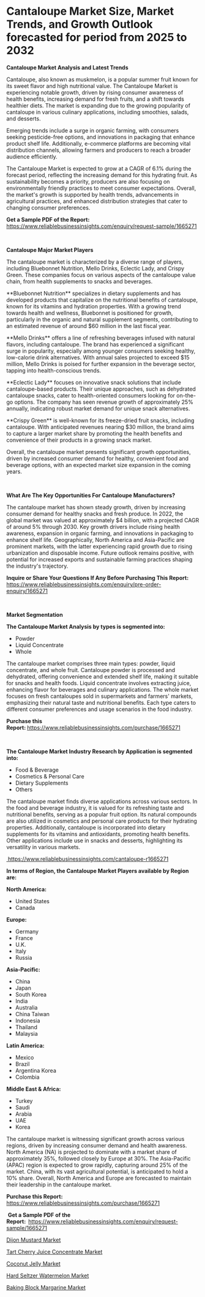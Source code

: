 <p><h1>Cantaloupe Market Size, Market Trends, and Growth Outlook forecasted for period from 2025 to 2032</h1></p><p><strong>Cantaloupe Market Analysis and Latest Trends</strong></p>
<p><p>Cantaloupe, also known as muskmelon, is a popular summer fruit known for its sweet flavor and high nutritional value. The Cantaloupe Market is experiencing notable growth, driven by rising consumer awareness of health benefits, increasing demand for fresh fruits, and a shift towards healthier diets. The market is expanding due to the growing popularity of cantaloupe in various culinary applications, including smoothies, salads, and desserts. </p><p>Emerging trends include a surge in organic farming, with consumers seeking pesticide-free options, and innovations in packaging that enhance product shelf life. Additionally, e-commerce platforms are becoming vital distribution channels, allowing farmers and producers to reach a broader audience efficiently. </p><p>The Cantaloupe Market is expected to grow at a CAGR of 6.1% during the forecast period, reflecting the increasing demand for this hydrating fruit. As sustainability becomes a priority, producers are also focusing on environmentally friendly practices to meet consumer expectations. Overall, the market's growth is supported by health trends, advancements in agricultural practices, and enhanced distribution strategies that cater to changing consumer preferences.</p></p>
<p><strong>Get a Sample PDF of the Report:&nbsp;</strong> <a href="https://www.reliablebusinessinsights.com/enquiry/request-sample/1665271?utm_campaign=1873&utm_medium=2&utm_source=Github&utm_content=ia&utm_term=14022025&utm_id=cantaloupe">https://www.reliablebusinessinsights.com/enquiry/request-sample/1665271</a></p>
<p>&nbsp;</p>
<p><strong>Cantaloupe Major Market Players</strong></p>
<p><p>The cantaloupe market is characterized by a diverse range of players, including Bluebonnet Nutrition, Mello Drinks, Eclectic Lady, and Crispy Green. These companies focus on various aspects of the cantaloupe value chain, from health supplements to snacks and beverages.</p><p>**Bluebonnet Nutrition** specializes in dietary supplements and has developed products that capitalize on the nutritional benefits of cantaloupe, known for its vitamins and hydration properties. With a growing trend towards health and wellness, Bluebonnet is positioned for growth, particularly in the organic and natural supplement segments, contributing to an estimated revenue of around $60 million in the last fiscal year.</p><p>**Mello Drinks** offers a line of refreshing beverages infused with natural flavors, including cantaloupe. The brand has experienced a significant surge in popularity, especially among younger consumers seeking healthy, low-calorie drink alternatives. With annual sales projected to exceed $15 million, Mello Drinks is poised for further expansion in the beverage sector, tapping into health-conscious trends.</p><p>**Eclectic Lady** focuses on innovative snack solutions that include cantaloupe-based products. Their unique approaches, such as dehydrated cantaloupe snacks, cater to health-oriented consumers looking for on-the-go options. The company has seen revenue growth of approximately 25% annually, indicating robust market demand for unique snack alternatives.</p><p>**Crispy Green** is well-known for its freeze-dried fruit snacks, including cantaloupe. With anticipated revenues nearing $30 million, the brand aims to capture a larger market share by promoting the health benefits and convenience of their products in a growing snack market.</p><p>Overall, the cantaloupe market presents significant growth opportunities, driven by increased consumer demand for healthy, convenient food and beverage options, with an expected market size expansion in the coming years.</p></p>
<p>&nbsp;</p>
<p><strong>What Are The Key Opportunities For Cantaloupe Manufacturers?</strong></p>
<p><p>The cantaloupe market has shown steady growth, driven by increasing consumer demand for healthy snacks and fresh produce. In 2022, the global market was valued at approximately $4 billion, with a projected CAGR of around 5% through 2030. Key growth drivers include rising health awareness, expansion in organic farming, and innovations in packaging to enhance shelf life. Geographically, North America and Asia-Pacific are prominent markets, with the latter experiencing rapid growth due to rising urbanization and disposable income. Future outlook remains positive, with potential for increased exports and sustainable farming practices shaping the industry's trajectory.</p></p>
<p><strong>Inquire or Share Your Questions If Any Before Purchasing This Report:</strong> <a href="https://www.reliablebusinessinsights.com/enquiry/pre-order-enquiry/1665271?utm_campaign=1873&utm_medium=2&utm_source=Github&utm_content=ia&utm_term=14022025&utm_id=cantaloupe">https://www.reliablebusinessinsights.com/enquiry/pre-order-enquiry/1665271</a></p>
<p>&nbsp;</p>
<p><strong>Market Segmentation</strong></p>
<p><strong>The Cantaloupe Market Analysis by types is segmented into:</strong></p>
<p><ul><li>Powder</li><li>Liquid Concentrate</li><li>Whole</li></ul></p>
<p><p>The cantaloupe market comprises three main types: powder, liquid concentrate, and whole fruit. Cantaloupe powder is processed and dehydrated, offering convenience and extended shelf life, making it suitable for snacks and health foods. Liquid concentrate involves extracting juice, enhancing flavor for beverages and culinary applications. The whole market focuses on fresh cantaloupes sold in supermarkets and farmers' markets, emphasizing their natural taste and nutritional benefits. Each type caters to different consumer preferences and usage scenarios in the food industry.</p></p>
<p><strong>Purchase this Report:&nbsp;</strong><a href="https://www.reliablebusinessinsights.com/purchase/1665271?utm_campaign=1873&utm_medium=2&utm_source=Github&utm_content=ia&utm_term=14022025&utm_id=cantaloupe">https://www.reliablebusinessinsights.com/purchase/1665271</a></p>
<p>&nbsp;</p>
<p><strong>The Cantaloupe Market Industry Research by Application is segmented into:</strong></p>
<p><ul><li>Food & Beverage</li><li>Cosmetics & Personal Care</li><li>Dietary Supplements</li><li>Others</li></ul></p>
<p><p>The cantaloupe market finds diverse applications across various sectors. In the food and beverage industry, it is valued for its refreshing taste and nutritional benefits, serving as a popular fruit option. Its natural compounds are also utilized in cosmetics and personal care products for their hydrating properties. Additionally, cantaloupe is incorporated into dietary supplements for its vitamins and antioxidants, promoting health benefits. Other applications include use in snacks and desserts, highlighting its versatility in various markets.</p></p>
<p><a href="https://www.reliablebusinessinsights.com/cantaloupe-r1665271?utm_campaign=1873&utm_medium=2&utm_source=Github&utm_content=ia&utm_term=14022025&utm_id=cantaloupe">&nbsp;https://www.reliablebusinessinsights.com/cantaloupe-r1665271</a></p>
<p><strong>In terms of Region, the Cantaloupe Market Players available by Region are:</strong></p>
<p>
    <p> <strong> North America: </strong>
        <ul>
            <li>United States</li>
            <li>Canada</li>
        </ul>
        </p> 
    <p> <strong> Europe: </strong>
        <ul>
            <li>Germany</li>
            <li>France</li>
            <li>U.K.</li>
            <li>Italy</li>
            <li>Russia</li>
        </ul>
        </p> 
    <p> <strong> Asia-Pacific: </strong>
        <ul>
            <li>China</li>
            <li>Japan</li>
            <li>South Korea</li>
            <li>India</li>
            <li>Australia</li>
            <li>China Taiwan</li>
            <li>Indonesia</li>
            <li>Thailand</li>
            <li>Malaysia</li>
        </ul>
        </p> 
    <p> <strong> Latin America: </strong>
        <ul>
            <li>Mexico</li>
            <li>Brazil</li>
            <li>Argentina Korea</li>
            <li>Colombia</li>
        </ul>
        </p> 
    <p> <strong> Middle East & Africa: </strong>
        <ul>
            <li>Turkey</li>
            <li>Saudi</li>
            <li>Arabia</li>
            <li>UAE</li>
            <li>Korea</li>
        </ul>
    </p>
    </p>
<p><p>The cantaloupe market is witnessing significant growth across various regions, driven by increasing consumer demand and health awareness. North America (NA) is projected to dominate with a market share of approximately 35%, followed closely by Europe at 30%. The Asia-Pacific (APAC) region is expected to grow rapidly, capturing around 25% of the market. China, with its vast agricultural potential, is anticipated to hold a 10% share. Overall, North America and Europe are forecasted to maintain their leadership in the cantaloupe market.</p></p>
<p><strong>Purchase this Report: </strong><a href="https://www.reliablebusinessinsights.com/purchase/1665271?utm_campaign=1873&utm_medium=2&utm_source=Github&utm_content=ia&utm_term=14022025&utm_id=cantaloupe">https://www.reliablebusinessinsights.com/purchase/1665271</a></p>
<p>&nbsp;<strong>Get a Sample PDF of the Report:&nbsp;&nbsp;</strong><a href="https://www.reliablebusinessinsights.com/enquiry/request-sample/1665271?utm_campaign=1873&utm_medium=2&utm_source=Github&utm_content=ia&utm_term=14022025&utm_id=cantaloupe">https://www.reliablebusinessinsights.com/enquiry/request-sample/1665271</a></p>
<p><strong></strong></p>
<p><p><a href="https://github.com/muvdibezuh/Market-Research-Report-List-1/blob/main/dijon-mustard-market.md?utm_campaign=1873&utm_medium=2&utm_source=Github&utm_content=ia&utm_term=14022025&utm_id=cantaloupe">Dijon Mustard Market</a></p><p><a href="https://github.com/berbelsagwan/Market-Research-Report-List-1/blob/main/tart-cherry-juice-concentrate-market.md?utm_campaign=1873&utm_medium=2&utm_source=Github&utm_content=ia&utm_term=14022025&utm_id=cantaloupe">Tart Cherry Juice Concentrate Market</a></p><p><a href="https://github.com/ajayanhaizan/Market-Research-Report-List-1/blob/main/coconut-jelly-market.md?utm_campaign=1873&utm_medium=2&utm_source=Github&utm_content=ia&utm_term=14022025&utm_id=cantaloupe">Coconut Jelly Market</a></p><p><a href="https://github.com/dailyspunj47/Market-Research-Report-List-1/blob/main/hard-seltzer-watermelon-market.md?utm_campaign=1873&utm_medium=2&utm_source=Github&utm_content=ia&utm_term=14022025&utm_id=cantaloupe">Hard Seltzer Watermelon Market</a></p><p><a href="https://github.com/momossidram/Market-Research-Report-List-1/blob/main/baking-block-margarine-market.md?utm_campaign=1873&utm_medium=2&utm_source=Github&utm_content=ia&utm_term=14022025&utm_id=cantaloupe">Baking Block Margarine Market</a></p></p>